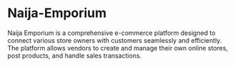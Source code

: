 # Naija-Emporium
Naija Emporium is a comprehensive e-commerce platform designed to connect various store owners with customers seamlessly and efficiently. The platform allows vendors to create and manage their own online stores, post products, and handle sales transactions.
